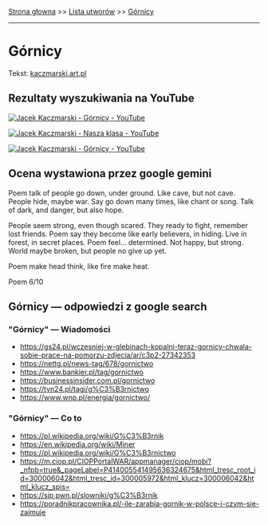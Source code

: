 [Strona głowna](../index.md) >> [Lista utworów](../list.md) >> [Górnicy](165.md)

---

# Górnicy

Tekst: [kaczmarski.art.pl](https://www.kaczmarski.art.pl/tworczosc/wiersze/gornicy/)

## Rezultaty wyszukiwania na YouTube

[![Jacek Kaczmarski - Górnicy - YouTube](http://img.youtube.com/vi/Y3ppP5_BrNo/0.jpg)](https://www.youtube.com/watch?v=Y3ppP5_BrNo "Jacek Kaczmarski - Górnicy - YouTube")

[![Jacek Kaczmarski - Nasza klasa - YouTube](http://img.youtube.com/vi/NTNcxGVgn9I/0.jpg)](https://www.youtube.com/watch?v=NTNcxGVgn9I "Jacek Kaczmarski - Nasza klasa - YouTube")

[![Jacek Kaczmarski - Górnicy - YouTube](http://img.youtube.com/vi/2F4G9CjNCyk/0.jpg)](https://www.youtube.com/watch?v=2F4G9CjNCyk "Jacek Kaczmarski - Górnicy - YouTube")

## Ocena wystawiona przez google gemini

Poem talk of people go down, under ground. Like cave, but not cave. People hide, maybe war. Say go down many times, like chant or song. Talk of dark, and danger, but also hope.

People seem strong, even though scared. They ready to fight, remember lost friends. Poem say they become like early believers, in hiding. Live in forest, in secret places. Poem feel... determined. Not happy, but strong. World maybe broken, but people no give up yet. 

Poem make head think, like fire make heat.

Poem 6/10


## Górnicy — odpowiedzi z google search

### "Górnicy" — Wiadomości

 - <https://gs24.pl/wczesniej-w-glebinach-kopalni-teraz-gornicy-chwala-sobie-prace-na-pomorzu-zdjecia/ar/c3p2-27342353>
 - <https://nettg.pl/news-tag/678/gornictwo>
 - <https://www.bankier.pl/tag/gornictwo>
 - <https://businessinsider.com.pl/gornictwo>
 - <https://tvn24.pl/tagi/g%C3%B3rnictwo>
 - <https://www.wnp.pl/energia/gornictwo/>

### "Górnicy" — Co to

 - <https://pl.wikipedia.org/wiki/G%C3%B3rnik>
 - <https://en.wikipedia.org/wiki/Miner>
 - <https://pl.wikipedia.org/wiki/G%C3%B3rnictwo>
 - <https://m.ciop.pl/CIOPPortalWAR/appmanager/ciop/mobi?_nfpb=true&_pageLabel=P414005541495636324675&html_tresc_root_id=300006042&html_tresc_id=300005972&html_klucz=300006042&html_klucz_spis=>
 - <https://sjp.pwn.pl/slowniki/g%C3%B3rnik>
 - <https://poradnikpracownika.pl/-ile-zarabia-gornik-w-polsce-i-czym-sie-zajmuje>


